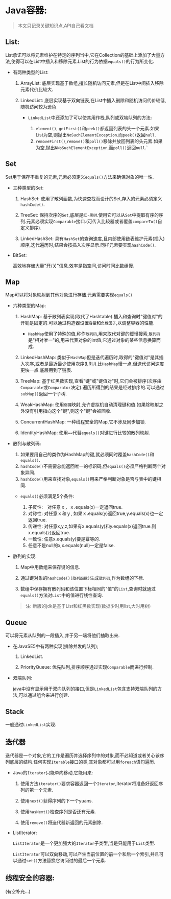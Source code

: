 # Java容器:

> 本文只记录关键知识点,API自己看文档

## List:

List承诺可以将元素维护在特定的序列当中,它在Collection的基础上添加了大量方法,使得可以在List中插入和移除元素.List的行为依据`equals()`的行为所变化.

+ 有两种类型的List:

    1. ArrayList: 底层实现基于数组,擅长随机访问元素,但是在List中间插入移除元素代价比较大.

    2. LinkedList: 底层实现基于双向链表,在List中插入删除和随机访问代价较低,随机访问较为逊色.

        + `LinkedList`中还添加了可以使其用作栈,队列或双端队列的方法:

            1. `element()`, `getFirst()`和`peek()`都返回列表的头一个元素.如果List为空,则抛出`NoSuchElementException`.而`peek()`返回`null`.
            2. `removeFirst()`,`remove()`和`poll()`移除并放回列表的头元素.如果为空,抛出`NNoSuchElementException`,而`poll()`返回`null`.`

## Set

Set用于保存不重复的元素,元素必须定义`equals()`方法来确保对象的唯一性.

+ 三种类型的Set:

    1. HashSet: 使用了散列函数,为快速查找而设计的Set,存入的元素必须定义`hashCode()`.

    2. TreeSet: 保持次序的`Set`,底层是`红-黑树`.使用它可以从`Set`中提取有序的序列.元素必须实现`Comparable`接口.(可传入比较器或者覆盖`compareTo()`自定义排序).

    3. LinkedHashSet: 具有`HashSet`的查询速度,且内部使用链表维护元素(插入)顺序,迭代遍历时,结果会按插入次序显示.同样元素要实现`hashCode()`.

+ BitSet:

    高效地存储大量"开/关"信息.效率是指空间,访问时间比数组慢.


## Map

Map可以将对象映射到其他对象进行存储.元素需要实现`equals()`

+ 六种类型的Map:

    1. HashMap: 基于散列表实现(取代了Hashtable).插入和查询时"键值对"的开销是固定的.可以通过构造器设置`容量`和`负载因子`,以调整容器的性能.
        + `HashMap`使用了特殊的值,称作`散列码`,用来取代对键的缓慢搜索,`散列码`是"相对唯一"的,用来代表对象的int值,它通过对象的某些信息换算而成.

    2. LinkedHashMap: 类似于`HashMap`但是迭代遍历时,取得的"键值对"是其插入次序,或者是最近最少使用次序(LRU).比`HashMap`慢一点,但迭代访问速度更快一点.底层用到了链表.

    3. TreeMap: 基于红黑数实现,查看"键"或"键值对"时,它们会被排序(次序由`Comparable`或`Comparator`决定).遍历所得到的结果是经过排序的.可以通过`subMap()`返回一个子树.

    4. WeakHashMap: 使用`弱键`映射,允许虚拟机自动清理键和值.如果除映射之外没有引用指向这个"键",则这个"键"会被回收.

    5. ConcurrentHashMap: 一种线程安全的Map,它不涉及同步加锁.

    6. IdentityHashMap: 使用`==`代替`equals()`对键进行比较的散列映射.

+ 散列与散列码:

    1. 如果要用自己的类作为HashMap的键,就必须同时覆盖`hashCode()`和`equals()`.<br>
    2. `hashCode()`不需要总能返回唯一的标识码,但`equals()`必须严格判断两个对象异同.<br>
    3. `hashCode()`用来查找对象,`equals()`用来严格判断对象是否与表中的键相同.<br>

    + `equals()`必须满足5个条件:

        1. 子反性:　对任意ｘ，ｘ.equals(x)一定返回true.
        2. 对称性: 对任意ｘ和ｙ, 如果ｘ.equals(y)返回true,y.equals(x)也一定返回true.
        3. 传递性: 对任意x,y,z,如果有x.equals(y)和y.equals(x)返回true.则x.equals(z)返回true.
        4. 一致性: 任意x.equals(y)要是幂等的.
        5. 任意不是null的x,x.equals(null)一定是false.

+ 散列的实现:

    1. Map中用数组来保存键的信息.

    2. 通过键对象的`hashCode()(散列函数)`生成`散列码`,作为数组的下标.

    3. 数组中保存拥有散列码和该位置下标相同的"值"的`List`,查询时就通过`equals()`方法对`List`中的值进行线性查询.

    > 注: 新版的jdk是基于List和红黑数实现(数据少时用list,大时用树)  


## Queue

可以将元素从队列的一段插入,并于另一端将他们抽取出来.

+ 在JavaSE5中有两种实现(排除并发的队列);

    1. LinkedList.

    2. PriorityQueue: 优先队列,排序顺序通过实现`Comparable`而进行控制.

+ 双端队列:

    java中没有显示用于双向队列的接口,但是`LinkedList`包含支持双端队列的方法,可以通过组合来进行创建.



## Stack

一般通过`LinkedList`实现.

## 迭代器

迭代器是一个对象,它的工作是遍历并选择序列中的对象,而不必知道或者关心该序列底层的结构.任何实现`Iterable`接口的类,其对象都可以用`foreach`语句遍历.

+ Java的`Iterator`只能单向移动,它能用来:

    1. 使用方法`iterator()`要求容器返回一个`Iterator`,Iterator将准备好返回序列的第一个元素.

    2. 使用`next()`获得序列的下一个yuans.

    3. 使用`hasNext()`检查序列是否还有元素.

    4. 使用`remove()`将迭代器新返回的元素删除.

+ ListIterator:

    `ListIterator`是一个更加强大的`Iterator`子类型,当是只能用于`List`类型.

    `ListIterator`可以双向移动,可以产生当前位置的前一个和后一个索引,并且可以通过`set()`方法替换它访问过的最后一个元素.


## 线程安全的容器:

(有空补充...)